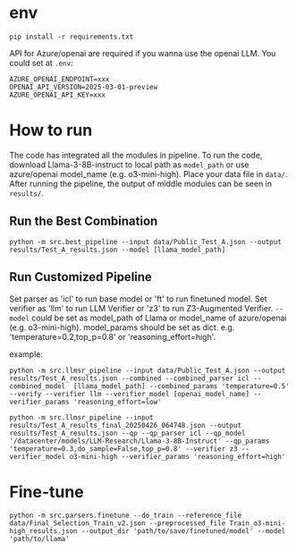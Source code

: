 # env
```shell
pip install -r requirements.txt
```

API for Azure/openai are required if you wanna use the openai LLM. You could set at `.env`:
```
AZURE_OPENAI_ENDPOINT=xxx
OPENAI_API_VERSION=2025-03-01-preview
AZURE_OPENAI_API_KEY=xxx
```



# How to run
The code has integrated all the modules in pipeline. 
To run the code, download Llama-3-8B-instruct to local path as `model_path` or use azure/openai model_name (e.g. o3-mini-high).
Place your data file in `data/`. After running the pipeline, the output of middle modules can be seen in `results/`.

## Run the Best Combination
```shell
python -m src.best_pipeline --input data/Public_Test_A.json --output results/Test_A_results.json --model [llama_model_path]
```

## Run Customized Pipeline
Set parser as 'icl' to run base model or 'ft' to run finetuned model.
Set verifier as 'llm' to run LLM Verifier or 'z3' to run Z3-Augmented Verifier.
`--model` could be set as model_path of Llama or  model_name of azure/openai (e.g. o3-mini-high).
model_params should be set as dict. e.g. 'temperature=0.2,top_p=0.8' or 'reasoning_effort=high'. 

example:
```shell
python -m src.llmsr_pipeline --input data/Public_Test_A.json --output results/Test_A_results.json --combined --combined_parser icl --combined_model  [llama_model_path] --combined_params 'temperature=0.5'  --verify --verifier llm --verifier_model [openai_model_name] --verifier_params 'reasoning_effort=low' 
```

```shell
python -m src.llmsr_pipeline --input results/Test_A_results_final_20250426_064748.json --output results/Test_A_results.json --qp --qp_parser icl --qp_model '/datacenter/models/LLM-Research/Llama-3-8B-Instruct' --qp_params 'temperature=0.3,do_sample=False,top_p=0.8' --verifier z3 --verifier_model o3-mini-high --verifier_params 'reasoning_effort=high' 
```


# Fine-tune
```shell
python -m src.parsers.finetune --do_train --reference_file data/Final_Selection_Train_v2.json --preprocessed_file Train_o3-mini-high_results.json --output_dir 'path/to/save/finetuned/model' --model 'path/to/llama'
```
